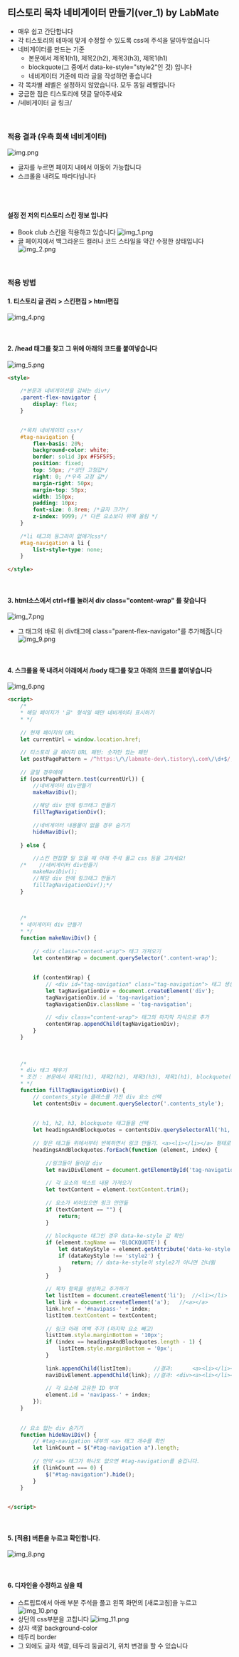 
## 티스토리 목차 네비게이터 만들기(ver_1) by LabMate
* 매우 쉽고 간단합니다
* 각 티스토리의 테마에 맞게 수정할 수 있도록 css에 주석을 달아두었습니다
* 네비게이터를 만드는 기준
  * 본문에서 제목1(h1), 제목2(h2), 제목3(h3), 제목1(h1)
  * blockquote(그 중에서 data-ke-style="style2"인 것) 입니다
  * 네비게이터 기준에 따라 글을 작성하면 좋습니다
* 각 목차별 레벨은 설정하지 않았습니다. 모두 동일 레벨입니다
* 궁금한 점은 티스토리에 댓글 달아주세요
* /네비게이터 글 링크/


<br>


### 적용 결과 (우측 회색 네비게이터)
![img.png](img.png)
* 글자를 누르면 페이지 내에서 이동이 가능합니다
* 스크롤을 내려도 따라다닙니다


<br>
<br>

#### 설정 전 저의 티스토리 스킨 정보 입니다
* Book club 스킨을 적용하고 있습니다
![img_1.png](img_1.png)
* 글 페이지에서 백그라운드 컬러나 코드 스타일을 약간 수정한 상태입니다
![img_2.png](img_2.png)


<br>



### 적용 방법

#### 1. 티스토리 글 관리 > 스킨편집 > html편집
![img_4.png](img_4.png)

<br>

#### 2. /head 태그를 찾고 그 위에 아래의 코드를 붙여넣습니다
![img_5.png](img_5.png)
```html
<style>
    
    /*본문과 네비게이션을 감싸는 div*/
    .parent-flex-navigator {
        display: flex;
    }

    
    /*목차 네비게이터 css*/
    #tag-navigation {
        flex-basis: 20%;
        background-color: white;
        border: solid 3px #F5F5F5;
        position: fixed;
        top: 50px; /*상단 고정값*/
        right: 0; /*우측 고정 값*/
        margin-right: 50px;
        margin-top: 50px;
        width: 150px;
        padding: 10px;
        font-size: 0.8rem; /*글자 크기*/
        z-index: 9999; /* 다른 요소보다 위에 올림 */
    }
    
    /*li 태그의 동그라미 없애기css*/
    #tag-navigation a li {
        list-style-type: none;
    }
    
</style>
```

<br>

#### 3. html소스에서 ctrl+f를 눌러서  div class="content-wrap" 를 찾습니다
![img_7.png](img_7.png)
* 그 태그의 바로 위 div태그에 class="parent-flex-navigator"를 추가해줍니다
![img_9.png](img_9.png)






<br>

#### 4. 스크롤을 쭉 내려서 아래에서 /body 태그를 찾고 아래의 코드를 붙여넣습니다
![img_6.png](img_6.png)
```html
<script>
    /*
    * 해당 페이지가 '글' 형식일 때만 네비게이터 표시하기
    * */
        
    // 현재 페이지의 URL
    let currentUrl = window.location.href;
    
    // 티스토리 글 페이지 URL 패턴: 숫자만 있는 패턴
    let postPagePattern = /^https:\/\/labmate-dev\.tistory\.com\/\d+$/;
    
    // 글일 경우에에
    if (postPagePattern.test(currentUrl)) {
        //네비게이터 div만들기
        makeNaviDiv();
    
        //해당 div 안에 링크태그 만들기
        fillTagNavigationDiv();
    
        //네비게이터 내용물이 없을 경우 숨기기
        hideNaviDiv();
    
    } else {
    
        //스킨 편집할 일 있을 때 아래 주석 풀고 css 등을 고치세요!
    /*    //네비게이터 div만들기
        makeNaviDiv();
        //해당 div 안에 링크태그 만들기
        fillTagNavigationDiv();*/
    }
    
    
    
    /*
    * 네이게이터 div 만들기
    * */
    function makeNaviDiv() {
    
        // <div class="content-wrap"> 태그 가져오기
        let contentWrap = document.querySelector('.content-wrap');
    
    
        if (contentWrap) {
            // <div id="tag-navigation" class="tag-navigation"> 태그 생성
            let tagNavigationDiv = document.createElement('div');
            tagNavigationDiv.id = 'tag-navigation';
            tagNavigationDiv.className = 'tag-navigation';
    
            // <div class="content-wrap"> 태그의 마지막 자식으로 추가
            contentWrap.appendChild(tagNavigationDiv);
        }
    }
    
    
    
    /*
    * div 태그 채우기
    * 조건 : 본문에서 제목1(h1), 제목2(h2), 제목3(h3), 제목1(h1), blockquote(그 중에서 data-ke-style="style2"인 것)
    * */
    function fillTagNavigationDiv() {
        // contents_style 클래스를 가진 div 요소 선택
        let contentsDiv = document.querySelector('.contents_style');
    
    
        // h1, h2, h3, blockquote 태그들을 선택
        let headingsAndBlockquotes = contentsDiv.querySelectorAll('h1, h2, h3, blockquote');
    
        // 찾은 태그들 위에서부터 반복하면서 링크 만들기. <a><li></li></a> 형태로 만들 예정
        headingsAndBlockquotes.forEach(function (element, index) {
    
            //링크들이 들어갈 div
            let naviDivElement = document.getElementById('tag-navigation');
    
            // 각 요소의 텍스트 내용 가져오기
            let textContent = element.textContent.trim();
    
            // 요소가 비어있으면 링크 안만듦
            if (textContent == "") {
                return;
            }
    
            // blockquote 태그인 경우 data-ke-style 값 확인
            if (element.tagName == 'BLOCKQUOTE') {
                let dataKeyStyle = element.getAttribute('data-ke-style');
                if (dataKeyStyle !== 'style2') {
                    return; // data-ke-style이 style2가 아니면 건너뜀
                }
            }
    
            // 목차 항목을 생성하고 추가하기
            let listItem = document.createElement('li');  //<li></li>
            let link = document.createElement('a');   //<a></a>
            link.href = '#navipass-' + index;
            listItem.textContent = textContent;
    
            // 링크 아래 여백 주기 (마지막 요소 빼고)
            listItem.style.marginBottom = '10px';
            if (index == headingsAndBlockquotes.length - 1) {
                listItem.style.marginBottom = '0px';
            }
    
            link.appendChild(listItem);       //결과:      <a><li></li></a>
            naviDivElement.appendChild(link); //결과: <div><a><li></li></a></div>
    
            // 각 요소에 고유한 ID 부여
            element.id = 'navipass-' + index;
        });
    }
    
    
    // 요소 없는 div 숨기기
    function hideNaviDiv() {
        // #tag-navigation 내부의 <a> 태그 개수를 확인
        let linkCount = $("#tag-navigation a").length;
    
        // 만약 <a> 태그가 하나도 없으면 #tag-navigation를 숨깁니다.
        if (linkCount === 0) {
            $("#tag-navigation").hide();
        }
    }

    
</script>
```

<br> 

#### 5. [적용] 버튼을 누르고 확인합니다. 
![img_8.png](img_8.png)





<br> 

#### 6. 디자인을 수정하고 싶을 때
* 스트립트에서 아래 부분 주석을 풀고 왼쪽 화면의 [새로고침]을 누르고
![img_10.png](img_10.png)
* 상단의 css부분을 고칩니다
![img_11.png](img_11.png)
* 상자 색깔 background-color
* 테두리 border
* 그 외에도 글자 색깔, 테두리 둥글리기, 위치 변경을 할 수 있습니다



